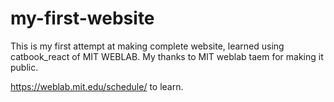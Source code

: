 # my-first-website

This is my first attempt at making complete website, learned using catbook_react of MIT WEBLAB.
My thanks to MIT weblab taem for making it public.

https://weblab.mit.edu/schedule/ to learn. 
